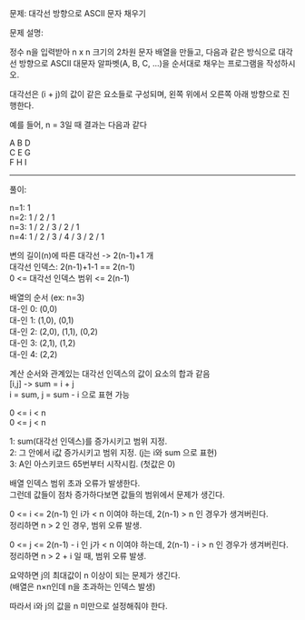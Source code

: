 문제: 대각선 방향으로 ASCII 문자 채우기    

문제 설명:   

정수 n을 입력받아 n x n 크기의 2차원 문자 배열을 만들고,
다음과 같은 방식으로 대각선 방향으로 ASCII 대문자 알파벳(A, B, C, ...)을 순서대로 채우는 프로그램을 작성하시오.

대각선은 (i + j)의 값이 같은 요소들로 구성되며, 왼쪽 위에서 오른쪽 아래 방향으로 진행한다.

예를 들어, n = 3일 때 결과는 다음과 같다

A B D  
C E G  
F H I

------------------------------------------------------------------------------------------------------------

풀이:

n=1: 1  
n=2: 1 / 2 / 1  
n=3: 1 / 2 / 3 / 2 / 1  
n=4: 1 / 2 / 3 / 4 / 3 / 2 / 1  

변의 길이(n)에 따른 대각선 -> 2(n-1)+1 개  
대각선 인덱스: 2(n-1)+1-1 == 2(n-1)  
0 <= 대각선 인덱스 범위 <= 2(n-1)  

배열의 순서 (ex: n=3)  
대-인 0: (0,0)  
대-인 1: (1,0), (0,1)  
대-인 2: (2,0), (1,1), (0,2)  
대-인 3: (2,1), (1,2)  
대-인 4: (2,2)  

계산 순서와 관계있는 대각선 인덱스의 값이 요소의 합과 같음  
[i,j] -> sum = i + j   
i = sum, j = sum - i 으로 표현 가능  

0 <= i < n  
0 <= j < n

1: sum(대각선 인덱스)를 증가시키고 범위 지정.  
2: 그 안에서 i값 증가시키고 범위 지정. (j는 i와 sum 으로 표현)  
3: A인 아스키코드 65번부터 시작시킴. (첫값은 0)  

배열 인덱스 범위 초과 오류가 발생한다.  
그런데 값들이 점차 증가하다보면 값들의 범위에서 문제가 생긴다.  

0 <= i <= 2(n-1) 인 i가 < n 이여야 하는데, 2(n-1) > n 인 경우가 생겨버린다.  
정리하면 n > 2 인 경우, 범위 오류 발생.  

0 <= j <= 2(n-1) - i 인 j가 < n 이여야 하는데, 2(n-1) - i > n 인 경우가 생겨버린다.  
정리하면 n > 2 + i 일 때, 범위 오류 발생.  

요약하면 j의 최대값이 n 이상이 되는 문제가 생긴다.  
(배열은 n×n인데 n을 초과하는 인덱스 발생)  

따라서 i와 j의 값을 n 미만으로 설정해줘야 한다.
